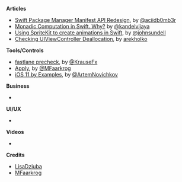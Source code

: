 
**Articles**

* [Swift Package Manager Manifest API Redesign](https://swift.org/blog/swift-package-manager-manifest-api-redesign/), by [@aciidb0mb3r](https://twitter.com/aciidb0mb3r/)
* [Monadic Computation in Swift. Why?](https://kandelvijaya.com/2017/06/25/whymondaiccomputation/) by [@kandelvijaya](https://twitter.com/kandelvijaya)
* [Using SpriteKit to create animations in Swift](https://www.swiftbysundell.com/posts/using-spritekit-to-create-animations-in-swift), by [@johnsundell](https://twitter.com/johnsundell)
* [Checking UIViewController Deallocation](http://holko.pl/2017/06/26/checking-uiviewcontroller-deallocation/), by [arekholko](https://twitter.com/arekholko)


**Tools/Controls**

* [fastlane precheck](https://fabric.io/blog/introducing-fastlane-precheck), by [@KrauseFx](https://twitter.com/KrauseFx)
* [Apply](https://github.com/mfaarkrog/apply), by [@MFaarkrog](https://twitter.com/mfaarkrog)
* [iOS 11 by Examples](https://github.com/artemnovichkov/iOS-11-by-Examples), by [@ArtemNovichkov](https://twitter.com/iosartem)

**Business**

*

**UI/UX**

*

**Videos**

*

**Credits**

* [LisaDziuba](https://github.com/lisadziuba)
* [MFaarkrog](https://github.com/mfaarkrog)
